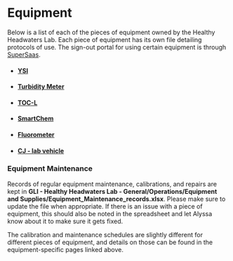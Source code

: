 # Equipment

Below is a list of each of the pieces of equipment owned by the Healthy Headwaters Lab. Each piece of equipment has its own file detailing protocols of use. The sign-out portal for using certain equipment is through [SuperSaas](https://www.supersaas.com/).

  * #### [YSI](/Equipment/YSI.md)
  * #### [Turbidity Meter](/Equipment/Turbidity-meter.md)
  * #### [TOC-L](/Equipment/TOC-L.md)
  * #### [SmartChem](/Equipment/SmartChem.md)
  * #### [Fluorometer](/Equipment/Fluorometer.md)
  * #### [CJ - lab vehicle](/Equipment/CJ.md)

### Equipment Maintenance
Records of regular equipment maintenance, calibrations, and repairs are kept in **GLI - Healthy Headwaters Lab - General/Operations/Equipment and Supplies/Equipment_Maintenance_records.xlsx**. Please make sure to update the file when appropriate. If there is an issue with a piece of equipment, this should also be noted in the spreadsheet and let Alyssa know about it to make sure it gets fixed.  

The calibration and maintenance schedules are slightly different for different pieces of equipment, and details on those can be found in the equipment-specific pages linked above. 
